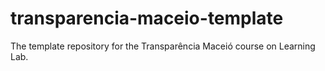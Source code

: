 # transparencia-maceio-template
The template repository for the Transparência Maceió course on Learning Lab.
